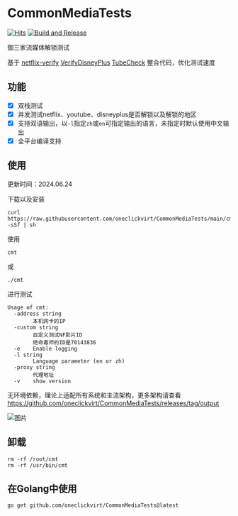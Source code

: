 # CommonMediaTests

[![Hits](https://hits.seeyoufarm.com/api/count/incr/badge.svg?url=https%3A%2F%2Fgithub.com%2Foneclickvirt%2FCommonMediaTests&count_bg=%2379C83D&title_bg=%23555555&icon=sonarcloud.svg&icon_color=%2345FFC2&title=hits&edge_flat=false)](https://hits.seeyoufarm.com) [![Build and Release](https://github.com/oneclickvirt/CommonMediaTests/actions/workflows/main.yaml/badge.svg)](https://github.com/oneclickvirt/CommonMediaTests/actions/workflows/main.yaml)

御三家流媒体解锁测试

基于 [netflix-verify](https://github.com/sjlleo/netflix-verify) [VerifyDisneyPlus](https://github.com/sjlleo/VerifyDisneyPlus) [TubeCheck](https://github.com/sjlleo/TubeCheck) 整合代码，优化测试速度

## 功能

- [x] 双栈测试
- [x] 并发测试netflix、youtube、disneyplus是否解锁以及解锁的地区
- [x] 支持双语输出，以```-l```指定```zh```或```en```可指定输出的语言，未指定时默认使用中文输出
- [x] 全平台编译支持

## 使用

更新时间：2024.06.24

下载以及安装

```shell
curl https://raw.githubusercontent.com/oneclickvirt/CommonMediaTests/main/cmt_install.sh -sSf | sh
```

使用

```
cmt
```

或

```
./cmt
```

进行测试

```
Usage of cmt:
  -address string
        本机网卡的IP
  -custom string
        自定义测试NF影片ID
        绝命毒师的ID是70143836
  -e    Enable logging
  -l string
        Language parameter (en or zh)
  -proxy string
        代理地址
  -v    show version
```

无环境依赖，理论上适配所有系统和主流架构，更多架构请查看 https://github.com/oneclickvirt/CommonMediaTests/releases/tag/output

![图片](https://github.com/oneclickvirt/CommonMediaTests/assets/103393591/8d4e5aa9-1ab6-4452-af6b-ef3665a902d8)


## 卸载

```
rm -rf /root/cmt
rm -rf /usr/bin/cmt
```

## 在Golang中使用

```
go get github.com/oneclickvirt/CommonMediaTests@latest
```
